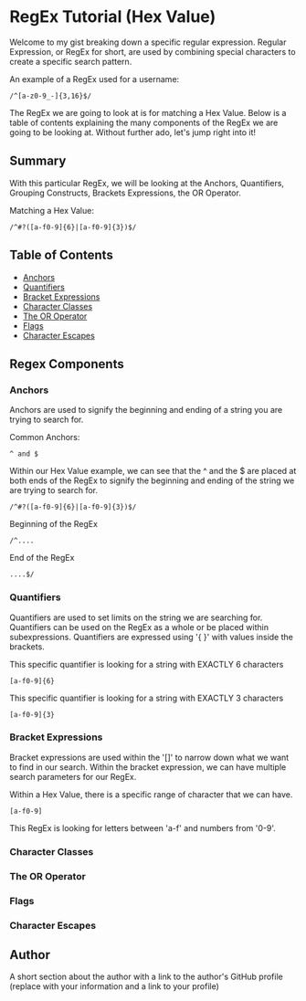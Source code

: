 # RegEx Tutorial (Hex Value)

Welcome to my gist breaking down a specific regular expression. Regular Expression, or RegEx for short, are used by combining special characters to create a specific search pattern.
<p>An example of a RegEx used for a username:</p>
<pre><code>/^[a-z0-9_-]{3,16}$/</pre></code>
The RegEx we are going to look at is for matching a Hex Value. Below is a table of contents explaining the many components of the RegEx we are going to be looking at. Without further ado, let's jump right into it!

## Summary

With this particular RegEx, we will be looking at the Anchors, Quantifiers, Grouping Constructs, Brackets Expressions, the OR Operator.

<p>Matching a Hex Value:</p>
<pre><code>/^#?([a-f0-9]{6}|[a-f0-9]{3})$/</pre></code>

## Table of Contents

- [Anchors](#anchors)
- [Quantifiers](#quantifiers)
- [Bracket Expressions](#bracket-expressions)
- [Character Classes](#character-classes)
- [The OR Operator](#the-or-operator)
- [Flags](#flags)
- [Character Escapes](#character-escapes)

## Regex Components

### Anchors

Anchors are used to signify the beginning and ending of a string you are trying to search for.

<p>Common Anchors:</p>

<pre><code>^ and $</pre></code>

Within our Hex Value example, we can see that the ^ and the $ are placed at both ends of the RegEx to signify the beginning and ending of the string we are trying to search for.

<pre><code>/^#?([a-f0-9]{6}|[a-f0-9]{3})$/</pre></code>

Beginning of the RegEx
<pre><code>/^....</pre></code>

End of the RegEx
<pre><code>....$/</pre></code>

### Quantifiers

Quantifiers are used to set limits on the string we are searching for. Quantifiers can be used on the RegEx as a whole or be placed within subexpressions. Quantifiers are expressed using '{ }' with values inside the brackets. 

This specific quantifier is looking for a string with EXACTLY 6 characters
<pre><code>[a-f0-9]{6}</pre></code>

This specific quantifier is looking for a string with EXACTLY 3 characters
<pre><code>[a-f0-9]{3}</pre></code>

### Bracket Expressions

Bracket expressions are used within the '[]' to narrow down what we want to find in our search. Within the bracket expression, we can have multiple search parameters for our RegEx.

Within a Hex Value, there is a specific range of character that we can have.

<pre><code>[a-f0-9]</pre></code>

This RegEx is looking for letters between 'a-f' and numbers from '0-9'.

### Character Classes

### The OR Operator

### Flags

### Character Escapes

## Author

A short section about the author with a link to the author's GitHub profile (replace with your information and a link to your profile)
